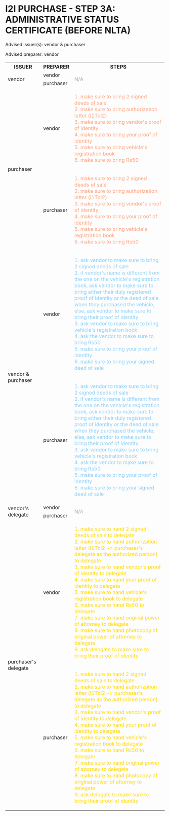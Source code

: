 # I2I PURCHASE - STEP 3A: ADMINISTRATIVE STATUS CERTIFICATE (BEFORE NLTA)

Advised issuer(s): vendor & purchaser

Advised preparer: vendor

<table>
  <tr>
    <th>ISSUER</th>
    <th>PREPARER</th>
    <th>STEPS</th>
  </tr>

  <tr>
    <!-- ISSUER: vendor -->
    <!-- PREPARER: vendor -->
    <td rowspan="2">vendor</td>
    <td>vendor</td>
    <td rowspan="2" style="color: darkgray;">
      N/A
    </td>
  </tr>
  <tr>
    <!-- ISSUER: vendor -->
    <!-- PREPARER: purchaser -->
    <td>purchaser</td>
  </tr>

  <tr>
    <!-- ISSUER: purchaser -->
    <!-- PREPARER: vendor -->
    <td rowspan="2">purchaser</td>
    <td>vendor</td>
    <td style="color: lightsalmon;">
      <ol style="padding: 0; list-style-position: inside;">
        <li>make sure to bring 2 signed deeds of sale</li>
        <li>make sure to bring authorization letter (i1ToI2)</li>
        <li>make sure to bring vendor's proof of identity</li>
        <li>make sure to bring your proof of identity</li>
        <li>make sure to bring vehicle's registration book</li>
        <li>make sure to bring Rs50</li>
      </ol>
    </td>
  </tr>
  <tr>
    <!-- ISSUER: purchaser -->
    <!-- PREPARER: purchaser -->
    <td>purchaser</td>
    <td style="color: lightsalmon;">
      <ol style="padding: 0; list-style-position: inside;">
        <li>make sure to bring 2 signed deeds of sale</li>
        <li>make sure to bring authorization letter (i1ToI2)</li>
        <li>make sure to bring vendor's proof of identity</li>
        <li>make sure to bring your proof of identity</li>
        <li>make sure to bring vehicle's registration book</li>
        <li>make sure to bring Rs50</li>
      </ol>
    </td>
  </tr>

  <tr>
    <!-- ISSUER: vendor & purchaser -->
    <!-- PREPARER: vendor -->
    <td rowspan="2">vendor & purchaser</td>
    <td>vendor</td>
    <td style="color: lightskyblue;">
      <ol style="padding: 0; list-style-position: inside;">
        <li>ask vendor to make sure to bring 2 signed deeds of sale</li>
        <li>if vendor's name is different from the one on the vehicle's registration book, ask vendor to make sure to bring either their duly registered proof of identity or the deed of sale when they purchased the vehicle, else, ask vendor to make sure to bring their proof of identity</li>
        <li>ask vendor to make sure to bring vehicle's registration book</li>
        <li>ask the vendor to make sure to bring Rs50</li>
        <li>make sure to bring your proof of identity</li>
        <li>make sure to bring your signed deed of sale</li>
      </ol>
    </td>
  </tr>
  <tr>
    <!-- ISSUER: vendor & purchaser -->
    <!-- PREPARER: purchaser -->
    <td>purchaser</td>
    <td style="color: lightskyblue;">
      <ol style="padding: 0; list-style-position: inside;">
        <li>ask vendor to make sure to bring 2 signed deeds of sale</li>
        <li>if vendor's name is different from the one on the vehicle's registration book, ask vendor to make sure to bring either their duly registered proof of identity or the deed of sale when they purchased the vehicle, else, ask vendor to make sure to bring their proof of identity</li>
        <li>ask vendor to make sure to bring vehicle's registration book</li>
        <li>ask the vendor to make sure to bring Rs50</li>
        <li>make sure to bring your proof of identity</li>
        <li>make sure to bring your signed deed of sale</li>
      </ol>
    </td>
  </tr>

  <tr>
    <!-- ISSUER: vendor's delegate -->
    <!-- PREPARER: vendor -->
    <td rowspan="2">vendor's delegate</td>
    <td>vendor</td>
    <td rowspan="2" style="color: darkgray;">
      N/A
    </td>
  </tr>
  <tr>
    <!-- ISSUER: vendor's delegate -->
    <!-- PREPARER: purchaser -->
    <td>purchaser</td>
  </tr>

  <tr>
    <!-- ISSUER: purchaser's delegate -->
    <!-- PREPARER: vendor -->
    <td rowspan="2">purchaser's delegate</td>
    <td>vendor</td>
    <td style="color: gold;">
      <ol style="padding: 0; list-style-position: inside;">
        <li>make sure to hand 2 signed deeds of sale to delegate</li>
        <li>make sure to hand authorization letter (i1ToI2 ~> purchaser's delegate as the authorized person) to delegate</li>
        <li>make sure to hand vendor's proof of identity to delegate</li>
        <li>make sure to hand your proof of identity to delegate</li>
        <li>make sure to hand vehicle's registration book to delegate</li>
        <li>make sure to hand Rs50 to delegate</li>
        <li>make sure to hand original power of attorney to delegate</li>
        <li>make sure to hand photocopy of original power of attorney to delegate</li>
        <li>ask delegate to make sure to bring their proof of identity</li>
      </ol>
    </td>
  </tr>
  <tr>
    <!-- ISSUER: purchaser's delegate -->
    <!-- PREPARER: purchaser -->
    <td>purchaser</td>
    <td style="color: gold;">
      <ol style="padding: 0; list-style-position: inside;">
        <li>make sure to hand 2 signed deeds of sale to delegate</li>
        <li>make sure to hand authorization letter (i1ToI2 ~> purchaser's delegate as the authorized person) to delegate</li>
        <li>make sure to hand vendor's proof of identity to delegate</li>
        <li>make sure to hand your proof of identity to delegate</li>
        <li>make sure to hand vehicle's registration book to delegate</li>
        <li>make sure to hand Rs50 to delegate</li>
        <li>make sure to hand original power of attorney to delegate</li>
        <li>make sure to hand photocopy of original power of attorney to delegate</li>
        <li>ask delegate to make sure to bring their proof of identity</li>
      </ol>
    </td>
  </tr>
</table>
